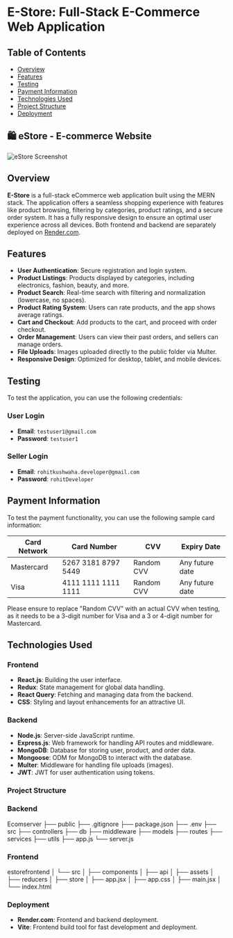 # E-Store: Full-Stack E-Commerce Web Application

## Table of Contents
- [Overview](#overview)
- [Features](#features)
- [Testing](#testing)
- [Payment Information](#payment-information)
- [Technologies Used](#technologies-used)
- [Project Structure](#project-structure)
- [Deployment](#deployment)

## 🛍️ eStore - E-commerce Website

![eStore Screenshot](./screenshot.png)



## Overview

**E-Store** is a full-stack eCommerce web application built using the MERN stack. The application offers a seamless shopping experience with features like product browsing, filtering by categories, product ratings, and a secure order system. It has a fully responsive design to ensure an optimal user experience across all devices. Both frontend and backend are separately deployed on [Render.com](https://render.com).

## Features

- **User Authentication**: Secure registration and login system.
- **Product Listings**: Products displayed by categories, including electronics, fashion, beauty, and more.
- **Product Search**: Real-time search with filtering and normalization (lowercase, no spaces).
- **Product Rating System**: Users can rate products, and the app shows average ratings.
- **Cart and Checkout**: Add products to the cart, and proceed with order checkout.
- **Order Management**: Users can view their past orders, and sellers can manage orders.
- **File Uploads**: Images uploaded directly to the public folder via Multer.
- **Responsive Design**: Optimized for desktop, tablet, and mobile devices.


## Testing

To test the application, you can use the following credentials:

### User Login
- **Email**: `testuser1@gmail.com`
- **Password**: `testuser1`

### Seller Login
- **Email**: `rohitkushwaha.developer@gmail.com`
- **Password**: `rohitDeveloper`


## Payment Information

To test the payment functionality, you can use the following sample card information:

| Card Network | Card Number         | CVV          | Expiry Date        |
|--------------|---------------------|--------------|---------------------|
| Mastercard   | 5267 3181 8797 5449 | Random CVV   | Any future date     |
| Visa         | 4111 1111 1111 1111 | Random CVV   | Any future date     |

Please ensure to replace "Random CVV" with an actual CVV when testing, as it needs to be a 3-digit number for Visa and a 3 or 4-digit number for Mastercard.



## Technologies Used

### Frontend
- **React.js**: Building the user interface.
- **Redux**: State management for global data handling.
- **React Query**: Fetching and managing data from the backend.
- **CSS**: Styling and layout enhancements for an attractive UI.

### Backend
- **Node.js**: Server-side JavaScript runtime.
- **Express.js**: Web framework for handling API routes and middleware.
- **MongoDB**: Database for storing user, product, and order data.
- **Mongoose**: ODM for MongoDB to interact with the database.
- **Multer**: Middleware for handling file uploads (images).
- **JWT**: JWT for user authentication using tokens.


### Project Structure

### Backend
Ecomserver ├── public
           ├── .gitignore 
           ├── package.json
           ├── .env 
           ├──  src ├── controllers
                    ├── db
                    ├── middleware
                    ├── models
                    ├── routes 
                    ├── services
                    ├── utils
                    ├── app.js
                    └── server.js

### Frontend
estorefrontend │ └── src │ ├── components │ ├── api │ ├── assets │ ├── reducers │ ├── store │ ├── app.jsx │ ├── app.css │ ├── main.jsx │ └── index.html

### Deployment
- **Render.com**: Frontend and backend deployment.
- **Vite**: Frontend build tool for fast development and deployment.
